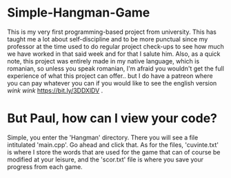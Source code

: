 # Simple-Hangman-Game

This is my very first programming-based project from university. This has taught me a lot about self-discipline and to be more punctual since my professor at the time used to do regular project check-ups to see how much we have worked in that said week and for that I salute him. Also, as a quick note, this project was entirely made in my native language, which is romanian, so unless you speak romanian, I'm afraid you wouldn't get the full experience of what this project can offer.. but I do have a patreon where you can pay whatever you can if you would like to see the english version *wink* *wink* https://bit.ly/3DDXlDV .

# But Paul, how can I view your code?

Simple, you enter the 'Hangman' directory. There you will see a file intitulated 'main.cpp'. Go ahead and click that. As for the files, 'cuvinte.txt' is where I store the words that are used for the game that can of course be modified at your leisure, and the 'scor.txt' file is where you save your progress from each game.
